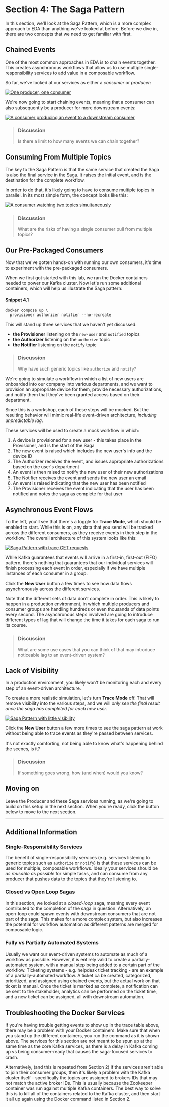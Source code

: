 # Section 4: The Saga Pattern

In this section, we'll look at the Saga Pattern, which is a more complex approach to EDA than anything we've looked at before. Before we dive in, there are two concepts that we need to get familiar with first.

## Chained Events

One of the most common approaches in EDA is to chain events together. This creates asynchronous workflows that allow us to use multiple single-responsibility services to add value in a composable workflow.

So far, we've looked at our services as either a *consumer* or *producer*:

<a href="images/s4.4.jpg" class="glightbox">
    <img src="images/s4.4.jpg" alt="One producer, one consumer"/>
</a>

We're now going to start chaining events, meaning that a consumer can also subsequently be a producer for more downstream events:

<a href="images/s4.5.jpg" class="glightbox">
    <img src="images/s4.5.jpg" alt="A consumer producing an event to a downstream consumer"/>
</a>

> ### Discussion
> Is there a limit to how many events we can chain together?

## Consuming From Multiple Topics

The key to the Saga Pattern is that the same service that created the Saga is also the final service in the Saga. It raises the initial event, and is the destination for the complete workflow.

In order to do that, it's likely going to have to consume multiple topics in parallel.  In its most simple form, the concept looks like this: 

<a href="images/s4.3.jpg" class="glightbox">
    <img src="images/s4.3.jpg" alt="A consumer watching two topics simultaneously"/>
</a>

> ### Discussion
> What are the risks of having a single consumer pull from multiple topics?

## Our Pre-Packaged Consumers

Now that we've gotten hands-on with running our own consumers, it's time to experiment with the pre-packaged consumers.

When we first got started with this lab, we ran the Docker containers needed to power our Kafka cluster.  Now let's run some additional containers, which will help us illustrate the Saga pattern:

#### Snippet 4.1
<span class="copy"></span>
```shell
docker compose up \
  provisioner authorizer notifier --no-recreate
```

This will stand up three services that we haven't yet discussed:
- **the Provisioner** listening on the `new-user` and `notified` topics
- **the Authorizer** listening on the `authorize` topic
- **the Notifier** listening on the `notify` topic

> ### Discussion
> Why have such generic topics like `authorize` and `notify`?

We're going to simulate a workflow in which a list of new users are onboarded into our company into various departments, and we want to provision an appropriate device for them, provide necessary authorizations, and notify them that they've been granted access based on their department.

Since this is a workshop, each of these steps will be mocked.  But the resulting behavior will mimic real-life event-driven architecture, *including unpredictable lag*.

These services will be used to create a mock workflow in which:
1. A device is provisioned for a new user - this takes place in the Provisioner, and is the start of the Saga
2. The new event is raised which includes the new user's info and the device ID 
3. The Authorizer receives the event, and issues appropriate authorizations based on the user's department
4. An event is then raised to notify the new user of their new authorizations
5. The Notifier receives the event and sends the new user an email
6. An event is raised indicating that the new user has been notified
7. The Provisioner receives the event indicating that the user has been notified and notes the saga as complete for that user

## Asynchronous Event Flows

To the left, you'll see that there's a toggle for **Trace Mode**, which should be enabled to start.  While this is on, any data that you send will be tracked across the different consumers, as they receive events in their step in the workflow. The overall architecture of this system looks like this:

<a href="images/s4.1.jpg" class="glightbox">
    <img src="images/s4.1.jpg" alt="Saga Pattern with trace GET requests"/>
</a>

While Kafka guarantees that events will arrive in a first-in, first-out (FIFO) pattern, there's nothing that guarantees that our individual services will finish processing each event in order, especially if we have multiple instances of each consumer in a group.

Click the **New User** button a few times to see how data flows asynchronously across the different services.

Note that the different sets of data don't complete in order. This is likely to happen in a production environment, in which multiple producers and consumer groups are handling hundreds or even thousands of data points every second.  The asynchronous steps involved are going to introduce different types of lag that will change the time it takes for each saga to run its course.

> ### Discussion
> What are some use cases that you can think of that may introduce noticeable lag to an event-driven system?

## Lack of Visibility

In a production environment, you likely won't be monitoring each and every step of an event-driven architecture.  

To create a more realistic simulation, let's turn **Trace Mode** off.  That will remove visibility into the various steps, and we will *only see the final result once the saga has completed for each new user*.

<a href="images/s4.2.jpg" class="glightbox">
    <img src="images/s4.2.jpg" alt="Saga Pattern with little visibility"/>
</a>

Click the **New User** button a few more times to see the saga pattern at work without being able to trace events as they're passed between services.  

It's not exactly comforting, not being able to know what's happening behind the scenes, is it?

> ### Discussion
> If something goes wrong, how (and when) would you know?

## Moving on

Leave the Producer and these Saga services running, as we're going to build on this setup in the next section.  When you're ready, click the button below to move to the next section.

<hr>

## Additional Information

### Single-Responsibility Services

The benefit of single-responsibility services (e.g. services listening to generic topics such as `authorize` or `notify`) is that these services can be used for multiple, composable workflows.  Ideally your services should be *as reusable as possible* for simple tasks, and can consume from any producer that pushes data to the topics that they're listening to.

### Closed vs Open Loop Sagas

In this section, we looked at a *closed-loop* saga, meaning every event contributed to the completion of the saga in question.  Alternatively, an open-loop could spawn events with downstream consumers that are not part of the saga.  This makes for a more complex system, but also increases the potential for workflow automation as different patterns are merged for composable logic.

### Fully vs Partially Automated Systems

Usually we want our event-driven systems to automate as much of a workflow as possible.  However, it is entirely valid to create a partially-automated system, with a manual step being added to a certain part of the workflow.  Ticketing systems - e.g. helpdesk ticket tracking - are an example of a partially-automated workflow. A ticket ca be created, categorized, prioritized, and assigned using chained events, but the actual work on that ticket is manual.  Once the ticket is marked as complete, a notification can be sent to the stakeholder, analytics can be performed on the ticket time, and a new ticket can be assigned, all with downstream automation. 

## Troubleshooting the Docker Services

If you're having trouble getting events to show up in the trace table above, there may be a problem with your Docker containers.  Make sure that when you stand up the different containers, you run the command as it is shown above.  The services for this section are not meant to be spun up at the same time as the core Kafka services, as there is a delay in Kafka coming up vs being consumer-ready that causes the saga-focused services to crash.

Alternatively, (and this is repeated from Section 2) if the services aren't able to join their consumer groups, then it's likely a problem with the Kafka cluster itself - specifically the topics are assigned to brokers IDs that may not match the active broker IDs. This is usually because the Zookeeper container was run against multiple Kafka containers.  The best way to solve this is to kill all of the containers related to the Kafka cluster, and then start it all up again using the Docker command listed in Section 2.   